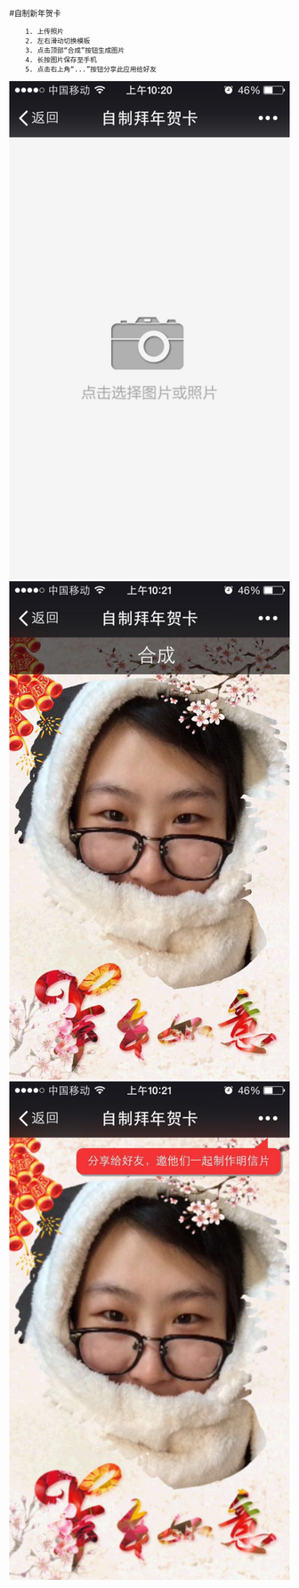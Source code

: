 #自制新年贺卡

```
	1. 上传照片
	2. 左右滑动切换模板
	3. 点击顶部“合成”按钮生成图片
	4. 长按图片保存至手机
	5. 点击右上角“...”按钮分享此应用给好友
```

![上传](snap/1.jpg)
![选择模板](snap/2.jpg)
![生成效果](snap/3.jpg)